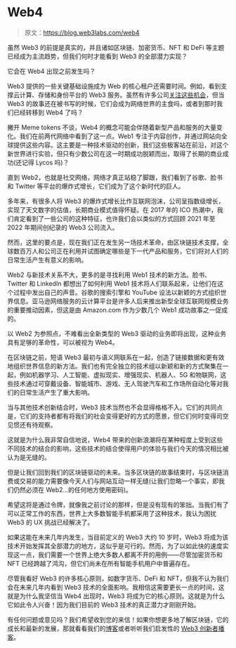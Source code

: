 # Web4

> 原文：<https://blog.web3labs.com/web4>

虽然 Web3 的前提是真实的，并且诸如区块链、加密货币、NFT 和 DeFi 等主题已经成为主流趋势，但我们何时才能看到 Web3 的全部潜力实现？

它会在 Web4 出现之前发生吗？

Web3 提供的一些关键基础设施成为 Web 的核心租户还需要时间。例如，看到支撑云计算、存储和身份平台的 Web3 服务。虽然有许多公司[关注这些机会](https://www.getrevue.co/profile/conorsvensson/issues/the-web3-stack-1029324)，但当 Web3 的故事还在被书写的时候，它们会成为网络世界的主食吗，或者到那时我们已经转移到 Web4 了吗？

撇开 Meme tokens 不谈，Web4 的概念可能会伴随着新型产品和服务的大量变化。我们在前两代网络中看到了这一点。Web1 专注于内容创作，并通过网站向全球提供这些内容。这主要是一种技术驱动的创新，我们这些极客站在前沿，对这个新世界进行实验，但只有少数公司在这一时期成功脱颖而出，取得了长期的商业成功(还记得 Lycos 吗)？

直到 Web2，也就是社交网络，网络才真正站稳了脚跟，我们看到了谷歌、脸书和 Twitter 等平台的爆炸式增长，它们成为了这个新时代的巨人。

多年来，有很多人将 Web3 的爆炸式增长比作互联网泡沫，公司呈指数级增长，实现了天文数字的估值，长期商业模式值得怀疑。在 2017 年的 ICO 热潮中，我们肯定看到了一些公司的这种特征，也许我们会以类似的方式回顾 2021 年至 2022 年期间创纪录的 Web3 公司流入。

然而，这里的要点是，现在我们正在发生另一场技术革命，由区块链技术支撑，全球数百万人和公司正在利用并试图确定哪些是下一代产品和服务，它们将对人们的日常生活产生有意义的影响。

Web2 与新技术关系不大，更多的是寻找利用 Web1 技术的新方法。脸书、Twitter 和 LinkedIn 都想出了如何利用 Web1 技术将人们联系起来，让他们在这个过程中发出自己的声音。谷歌的搜索引擎和 YouTube 设法以新颖的方式组织世界信息。亚马逊网络服务的云计算平台是许多人后来推出新型全球互联网规模业务的重要推动因素，但这是由 Amazon.com 作为少数几个 Web1 成功故事之一促成的。

以 Web2 为参照点，不难看出全新类型的 Web3 驱动的业务即将出现，这种业务具有足够的革命性，可以被视为 Web4。

在区块链之前，短语 Web3 最初与语义网联系在一起，创造了链接数据和更有效地组织世界信息的新方法。我们也有完全独立的技术组以新颖和新的方式聚集在一起，例如机器学习、人工智能、虚拟现实、增强现实、机器人、5G 和物联网，这些技术通过可穿戴设备、智能城市、游戏、无人驾驶汽车和工作场所自动化等对我们的日常生活产生了重大影响。

当与其他技术创新结合时，Web3 技术当然也不会显得格格不入。它们的共同点是，它们的支持者都有将我们的社会变得更好的方式的愿景，但它们何时变得司空见惯还有待观察。

这就是为什么我非常自信地说，Web4 带来的创新浪潮将在某种程度上受到这些不同技术的结合的影响，这些技术的结合使得用户的体验与我们今天的情况相比被认为是无缝的。

但是让我们回到我们的区块链驱动的未来。当多区块链的故事结束时，与区块链消费或交易的能力需要像今天人们与网站互动一样无缝(让我们忽略一个事实，即我们仍然必须在 Web2…的任何地方使用密码)。

希望这将是通过令牌，就像我之前讨论的那样，但是没有现有的笨拙。当我们有了可以正常工作的东西，世界上大多数智能手机都采用了这种技术，我认为困扰 Web3 的 UX 挑战已经解决了。

如果这能在未来几年内发生，当目前定义的 Web3 大约 10 岁时，Web3 将成为该技术开始发挥其全部潜力的地方，这似乎是可行的。然而，为了以如此快的速度实现这一点，我们需要一个世界上绝大多数人都离不开的用例——尽管加密货币和 NFT 已经跨越了鸿沟，但它们尚未在所有智能手机用户中普遍存在。

尽管我看好 Web3 的许多核心原则，如数字货币、DeFi 和 NFT，但我不认为我们会在未来几年内看到 Web3 技术的全面影响。我相信这需要更长一点的时间，这就是为什么我坚信当 Web4 出现时，Web3 将成为它的核心原则。这就是为什么它如此令人兴奋！因为我们目前的 Web3 技术的真正潜力才刚刚开始。

有任何问题或意见吗？我们希望收到您的来信！如果你想更多地了解区块链，它的成长和最新的发展，那就看看我们的[博客](https://blog.web3labs.com/)或者听听我们启发性的 [Web3 创新者播客](https://podcast.web3labs.com/)。